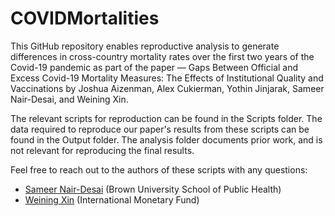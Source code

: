 # COVIDMortalities
This GitHub repository enables reproductive analysis to generate differences in cross-country mortality rates over the first two years of the Covid-19 pandemic as part of the paper — Gaps Between Official and Excess Covid-19 Mortality Measures: 
The Effects of Institutional Quality and Vaccinations by Joshua Aizenman, Alex Cukierman, Yothin Jinjarak, Sameer Nair-Desai, and Weining Xin. 

The relevant scripts for reproduction can be found in the Scripts folder. The data required to reproduce our paper's results from these scripts can be found in the Output folder. The analysis folder documents prior work, and is not relevant for reproducing the final results.

Feel free to reach out to the authors of these scripts with any questions:

- [Sameer Nair-Desai](snairdesa@gmail.com) (Brown University School of Public Health)
- [Weining Xin](weiningx@usc.edu) (International Monetary Fund)
